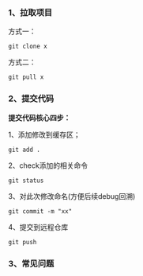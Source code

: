 
### 1、拉取项目

方式一：
```git
git clone x
```
方式二：
```git
git pull x
```

### 2、提交代码
    

**提交代码核心四步：**

1、添加修改到缓存区；  
```git
git add .
```
2、check添加的相关命令  
```git
git status
``` 
3、对此次修改命名(方便后续debug回溯)   
```git
git commit -m "xx"
```
4、提交到远程仓库
```git
git push
```


### 3、常见问题